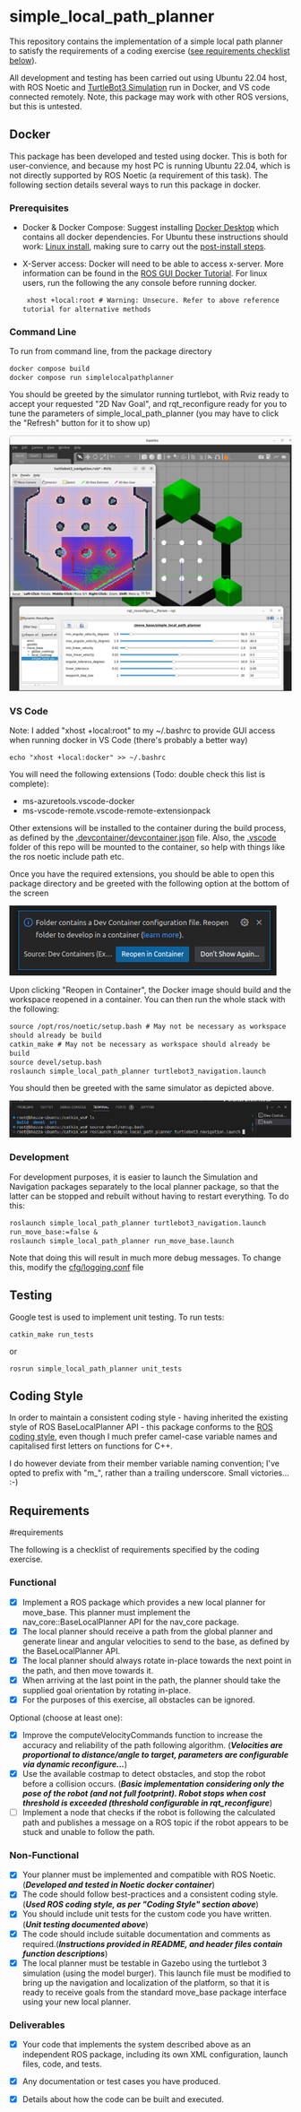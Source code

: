 # simple_local_path_planner

This repository contains the implementation of a simple local path planner to satisfy the requirements of a coding exercise ([see requirements checklist below](#requirements)).

All development and testing has been carried out using Ubuntu 22.04 host, with ROS Noetic and [TurtleBot3 Simulation](https://emanual.robotis.com/docs/en/platform/turtlebot3/simulation/#virtual-navigation-with-turtlebot3) run in Docker, and VS code connected remotely. Note, this package may work with other ROS versions, but this is untested.

## Docker

This package has been developed and tested using docker. This is both for user-convience, and because my host PC is running Ubuntu 22.04, which is not directly supported by ROS Noetic (a requirement of this task). The following section details several ways to run this package in docker.

### Prerequisites
 - Docker & Docker Compose: Suggest installing [Docker Desktop](https://docs.docker.com/desktop/) which contains all docker dependencies. For Ubuntu these instructions should work: [Linux install](https://docs.docker.com/desktop/install/ubuntu/), making sure to carry out the [post-install steps](https://docs.docker.com/engine/install/linux-postinstall/).
 - X-Server access: Docker will need to be able to access x-server. More information can be found in the [ROS GUI Docker Tutorial](http://wiki.ros.org/docker/Tutorials/GUI). For linux users, run the following the any console before running docker. 

        xhost +local:root # Warning: Unsecure. Refer to above reference tutorial for alternative methods

### Command Line

To run from command line, from the package directory

    docker compose build
    docker compose run simplelocalpathplanner

You should be greeted by the simulator running turtlebot, with Rviz ready to accept your requested "2D Nav Goal", and rqt_reconfigure ready for you to tune the parameters of simple_local_path_planner (you may have to click the "Refresh" button for it to show up)

![docker_compose_run_simplelocalpathplanner.png](docs/images/docker_compose_run_simplelocalpathplanner.png)

### VS Code

Note: I added "xhost +local:root" to my ~/.bashrc to provide GUI access when running docker in VS Code (there's probably a better way)

    echo "xhost +local:docker" >> ~/.bashrc

You will need the following extensions (Todo: double check this list is complete):
 - ms-azuretools.vscode-docker
 - ms-vscode-remote.vscode-remote-extensionpack

Other extensions will be installed to the container during the build process, as defined by the [.devcontainer/devcontainer.json](.devcontainer/devcontainer.json) file. Also, the [.vscode](.vscode) folder of this repo will be mounted to the container, so help with things like the ros noetic include path etc.

Once you have the required extensions, you should be able to open this package directory and be greeted with the following option at the bottom of the screen

![reopen_in_container.png](docs/images/reopen_in_container.png)

Upon clicking "Reopen in Container", the Docker image should build and the workspace reopened in a container. You can then run the whole stack with the following:

    source /opt/ros/noetic/setup.bash # May not be necessary as workspace should already be build
    catkin_make # May not be necessary as workspace should already be build
    source devel/setup.bash 
    roslaunch simple_local_path_planner turtlebot3_navigation.launch

You should then be greeted with the same simulator as depicted above. 

![running_from_vscode.png](docs/images/running_from_vscode.png)

### Development

For development purposes, it is easier to launch the Simulation and Navigation packages separately to the local planner package, so that the latter can be stopped and rebuilt without having to restart everything. To do this:

    roslaunch simple_local_path_planner turtlebot3_navigation.launch run_move_base:=false &
    roslaunch simple_local_path_planner run_move_base.launch

Note that doing this will result in much more debug messages. To change this, modify the [cfg/logging.conf](cfg/logging.conf) file

## Testing

Google test is used to implement unit testing. To run tests:

    catkin_make run_tests

or

    rosrun simple_local_path_planner unit_tests

## Coding Style

In order to maintain a consistent coding style - having inherited the existing style of ROS BaseLocalPlanner API - this package conforms to the [ROS coding style](http://wiki.ros.org/CppStyleGuide), even though I much prefer camel-case variable names and capitalised first letters on functions for C++. 

I do however deviate from their member variable naming convention; I've opted to prefix with "m_", rather than a trailing underscore. Small victories... :-)

## Requirements
#requirements

The following is a checklist of requirements specified by the coding exercise.

### Functional

- [X] Implement a ROS package which provides a new local planner for move_base. This planner must implement the nav_core::BaseLocalPlanner API for the nav_core package.
- [X] The local planner should receive a path from the global planner and generate linear and angular velocities to send to the base, as defined by the BaseLocalPlanner API.
- [X] The local planner should always rotate in-place towards the next point in the path, and then move towards it.
- [X] When arriving at the last point in the path, the planner should take the supplied goal orientation by rotating in-place.
- [X] For the purposes of this exercise, all obstacles can be ignored.

Optional (choose at least one):
- [X] Improve the computeVelocityCommands function to increase the accuracy and reliability of the path following algorithm. (***Velocities are proportional to distance/angle to target, parameters are configurable via dynamic reconfigure...***)
- [X] Use the available costmap to detect obstacles, and stop the robot before a collision occurs. (***Basic implementation considering only the pose of the robot (and not full footprint). Robot stops when cost threshold is exceeded (threshold configurable in rqt_reconfigure***)
- [ ] Implement a node that checks if the robot is following the calculated path and publishes a message on a ROS topic if the robot appears to be stuck and unable to follow the path.

### Non-Functional
- [X] Your planner must be implemented and compatible with ROS Noetic.(***Developed and tested in Noetic docker container***)
- [X] The code should follow best-practices and a consistent coding style.(***Used ROS coding style, as per "Coding Style" section above***)
- [X] You should include unit tests for the custom code you have written. (***Unit testing documented above***)
- [X] The code should include suitable documentation and comments as required.(***Instructions provided in README, and header files contain function descriptions***)
- [X] The local planner must be testable in Gazebo using the turtlebot 3 simulation (using the model burger). This launch file must be modified to bring up the navigation and localization of the platform, so that it is ready to receive goals from the standard move_base package interface using your new local planner.

### Deliverables
- [X] Your code that implements the system described above as an independent ROS package, including its own XML configuration, launch files, code, and tests.
- [X] Any documentation or test cases you have produced.
- [X] Details about how the code can be built and executed.


